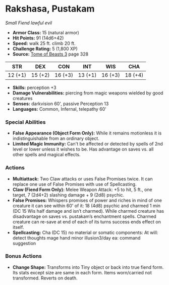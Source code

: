 # Rakshasa, Pustakam

*Small* *Fiend* *lawful evil*

- **Armor Class:** 15 (natural armor)
- **Hit Points:** 91 (14d6+42)
- **Speed:** walk 25 ft. climb 20 ft.
- **Challenge Rating:** 5 (1,800 XP)
- **Source:** [Tome of Beasts 3](https://koboldpress.com/kpstore/product/tome-of-beasts-3-for-5th-edition/) page 328

| STR | DEX | CON | INT | WIS | CHA |
| --- | --- | --- | --- | --- | --- |
| 12 (+1) | 15 (+2) | 16 (+3) | 13 (+1) | 16 (+3) | 18 (+4) |

- **Skills:** perception +3
- **Damage Vulnerabilities:** piercing from magic weapons wielded by good creatures
- **Senses:** darkvision 60', passive Perception 13
- **Languages:** Common, Infernal, telepathy 60'
### Special Abilities
- **False Appearance (Object Form Only):** While it remains motionless it is indistinguishable from an ordinary object.
- **Limited Magic Immunity:** Can't be affected or detected by spells of 2nd level or lower unless it wishes to be. Has advantage on saves vs. all other spells and magical effects.
### Actions
- **Multiattack:** Two Claw attacks or uses False Promises twice. It can replace one use of False Promises with use of Spellcasting.
- **Claw (Fiend Form Only):** Melee Weapon Attack: +5 to hit, 5 ft., one target, 7 (2d4+2) slashing damage + 9 (2d8) psychic.
- **False Promises:** Whispers promises of power and riches in mind of one creature it can see within 60' of it: 18 (4d8) psychic and charmed 1 min (DC 15 Wis half damage and isn’t charmed). While charmed creature has disadvantage on saves vs. pustakam’s enchantment spells. Charmed creature can re-save at end of each of its turns success ends effect on itself.
- **Spellcasting:** Cha (DC 15) no material or somatic components: At will: detect thoughts mage hand minor illusion3/day ea: command suggestion
### Bonus Actions
- **Change Shape:** Transforms into Tiny object or back into true fiend form. Its stats except size are same in each form. Items worn/carried not transformed. Reverts on death.


